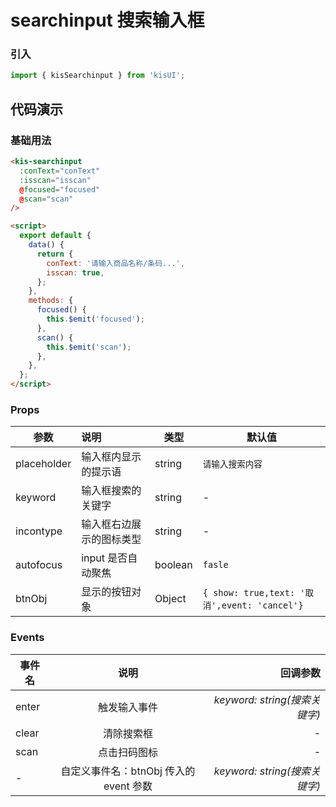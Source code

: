 # searchinput 搜索输入框

### 引入

```js
import { kisSearchinput } from 'kisUI';
```

## 代码演示

### 基础用法

```html
<kis-searchinput
  :conText="conText"
  :isscan="isscan"
  @focused="focused"
  @scan="scan"
/>

<script>
  export default {
    data() {
      return {
        conText: '请输入商品名称/条码...',
        isscan: true,
      };
    },
    methods: {
      focused() {
        this.$emit('focused');
      },
      scan() {
        this.$emit('scan');
      },
    },
  };
</script>
```

### Props

| 参数        | 说明                     | 类型    | 默认值                                       |
| ----------- | :----------------------- | ------- | -------------------------------------------- |
| placeholder | 输入框内显示的提示语     | string  | `请输入搜索内容`                             |
| keyword     | 输入框搜索的关键字       | string  | -                                            |
| incontype   | 输入框右边展示的图标类型 | string  | -                                            |
| autofocus   | input 是否自动聚焦       | boolean | `fasle`                                      |
| btnObj      | 显示的按钮对象           | Object  | `{ show: true,text: '取消',event: 'cancel'}` |

### Events

| 事件名 |                  说明                  |                      回调参数 |
| ------ | :------------------------------------: | ----------------------------: |
| enter  |              触发输入事件              | _keyword: string(搜索关键字)_ |
| clear  |               清除搜索框               |                             - |
| scan   |              点击扫码图标              |                             - |
| -      | 自定义事件名：btnObj 传入的 event 参数 | _keyword: string(搜索关键字)_ |
